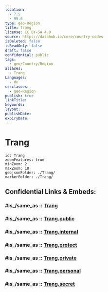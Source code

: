 ```yaml
---
location:
  - 7.5
  - 99.6
type: geo-Region
title: Trang
license: CC BY-SA 4.0
source: https://datahub.io/core/country-codes
isDeleted: false
isReadOnly: false
draft: false
confidential: public
tags:
  - geo/Country/Region
aliases:
  - Trang
Languages:
  - de
cssclasses:
  - geo-Region
publish: true
linkTitle:
keywords:
layout:
publishDate:
expiryDate:
---
```


# Trang

```leaflet
id: Trang
zoomFeatures: true 
minZoom: 2 
maxZoom: 18
geojsonFolder: ./Trang/
markerFolder: ./Trang/
```


## Confidential Links & Embeds: 

### #is_/same_as :: [Trang](/_Standards/Earth/Continent/Asia/Asia~South~East/Thailand/Provinces~Thailand/Trang.md) 

### #is_/same_as :: [Trang.public](/_public/Earth/Continent/Asia/Asia~South~East/Thailand/Provinces~Thailand/Trang.public.md) 

### #is_/same_as :: [Trang.internal](/_internal/Earth/Continent/Asia/Asia~South~East/Thailand/Provinces~Thailand/Trang.internal.md) 

### #is_/same_as :: [Trang.protect](/_protect/Earth/Continent/Asia/Asia~South~East/Thailand/Provinces~Thailand/Trang.protect.md) 

### #is_/same_as :: [Trang.private](/_private/Earth/Continent/Asia/Asia~South~East/Thailand/Provinces~Thailand/Trang.private.md) 

### #is_/same_as :: [Trang.personal](/_personal/Earth/Continent/Asia/Asia~South~East/Thailand/Provinces~Thailand/Trang.personal.md) 

### #is_/same_as :: [Trang.secret](/_secret/Earth/Continent/Asia/Asia~South~East/Thailand/Provinces~Thailand/Trang.secret.md)

